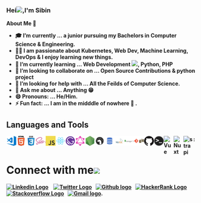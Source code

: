 ### Hei<img src="https://github.com/TheDudeThatCode/TheDudeThatCode/blob/master/Assets/Hi.gif" width="29px">,I'm Sibin

<b>About Me<b> 🚀

  
- 🎓 I’m currently ...  a junior pursuing my Bachelors in Computer Science & Engineering.
- 👨‍💻 I am passionate about Kubernetes, Web Dev, Machine Learning, DevOps & I enjoy learning new things.
- 🌱 I’m currently learning ... Web Development <img src="https://github.com/TheDudeThatCode/TheDudeThatCode/blob/master/Assets/Developer.gif" width="30px">, Python, PHP
- 👯 I’m looking to collaborate on ... Open Source Contributions & python project
- 🤔 I’m looking for help with ...  All the Feilds of Computer Science.
- 💬 Ask me about ... Anything 😁 
- 😄 Pronouns: ... He/Him.
- ⚡ Fun fact: ... I am in the midddle of nowhere 🤣 
.  
  
### <h2>Languages and Tools</h2>:  
  
<img align="left" alt="Visual Studio Code" width="26px" src="https://raw.githubusercontent.com/github/explore/80688e429a7d4ef2fca1e82350fe8e3517d3494d/topics/visual-studio-code/visual-studio-code.png" /> 
<img align="left" alt="HTML5" width="26px" src="https://raw.githubusercontent.com/github/explore/80688e429a7d4ef2fca1e82350fe8e3517d3494d/topics/html/html.png" />  
<img align="left" alt="CSS3" width="26px" src="https://raw.githubusercontent.com/github/explore/80688e429a7d4ef2fca1e82350fe8e3517d3494d/topics/css/css.png" />  
<img align="left" alt="Sass" width="26px" src="https://raw.githubusercontent.com/github/explore/80688e429a7d4ef2fca1e82350fe8e3517d3494d/topics/sass/sass.png" />  
<img align="left" alt="JavaScript" width="26px" src="https://raw.githubusercontent.com/github/explore/80688e429a7d4ef2fca1e82350fe8e3517d3494d/topics/javascript/javascript.png" />  
<img align="left" alt="React" width="26px" src="https://raw.githubusercontent.com/github/explore/80688e429a7d4ef2fca1e82350fe8e3517d3494d/topics/react/react.png" />  
<img align="left" alt="Gatsby" width="26px" src="https://raw.githubusercontent.com/github/explore/e94815998e4e0713912fed477a1f346ec04c3da2/topics/gatsby/gatsby.png" />  
<img align="left" alt="GraphQL" width="26px" src="https://raw.githubusercontent.com/github/explore/80688e429a7d4ef2fca1e82350fe8e3517d3494d/topics/graphql/graphql.png" /> 
<img align="left" alt="Node.js" width="26px" src="https://raw.githubusercontent.com/github/explore/80688e429a7d4ef2fca1e82350fe8e3517d3494d/topics/nodejs/nodejs.png" />  
<img align="left" alt="Deno" width="26px" src="https://raw.githubusercontent.com/github/explore/361e2821e2dea67711cde99c9c40ed357061cf27/topics/deno/deno.png" />  
<img align="left" alt="SQL" width="26px" src="https://raw.githubusercontent.com/github/explore/80688e429a7d4ef2fca1e82350fe8e3517d3494d/topics/sql/sql.png" />  
<img align="left" alt="MySQL" width="26px" src="https://raw.githubusercontent.com/github/explore/80688e429a7d4ef2fca1e82350fe8e3517d3494d/topics/mysql/mysql.png" />  
<img align="left" alt="MongoDB" width="26px" src="https://raw.githubusercontent.com/github/explore/80688e429a7d4ef2fca1e82350fe8e3517d3494d/topics/mongodb/mongodb.png" />  
<img align="left" alt="Git" width="26px" src="https://raw.githubusercontent.com/github/explore/80688e429a7d4ef2fca1e82350fe8e3517d3494d/topics/git/git.png" />  
<img align="left" alt="GitHub" width="26px" src="https://raw.githubusercontent.com/github/explore/78df643247d429f6cc873026c0622819ad797942/topics/github/github.png" />  
<img align="left" alt="Terminal" width="26px" src="https://raw.githubusercontent.com/github/explore/80688e429a7d4ef2fca1e82350fe8e3517d3494d/topics/terminal/terminal.png" />
<img align="left" alt="Vue" width="26px" src="https://cdn.iconscout.com/icon/free/png-512/vue-282497.png" />
<img align="left" alt="Nuxt" width="26px" src="https://develop365.gitlab.io/nuxtjs-2.6.x-doc/zh/logos/nuxt-square.svg" />  
<img align="left" alt="strapi" width="26px" src="https://api.dowhile.com.br/uploads/e55d419eb1dc44b095ad33e02df07ddf.jpg" />  
  

<br>  
</br>

# Connect with me<img src="https://github.com/TheDudeThatCode/TheDudeThatCode/blob/master/Assets/Handshake.gif" height="32px">  

[<img src="https://github.com/TheDudeThatCode/TheDudeThatCode/blob/master/Assets/Linkedin.svg" alt="Linkedin Logo" width="32">](https://www.linkedin.com/in/sibin-t-s-a3b474199/) &nbsp;&nbsp;      [<img src="https://github.com/TheDudeThatCode/TheDudeThatCode/blob/master/Assets/Twitter.svg" alt="Twitter Logo" width="32">](https://twitter.com/Sibints3)&nbsp;&nbsp;     [<img src="https://cdn.svgporn.com/logos/github-icon.svg" alt="Github logo" width="34">](https://github.com/sibin2000)&nbsp;&nbsp;        [<img src="https://github.com/TheDudeThatCode/TheDudeThatCode/blob/master/Assets/HackerRank.svg" alt="HackerRank Logo" width="30">](https://www.hackerrank.com/sibints2000)&nbsp;&nbsp;      [<img src="https://cdn.svgporn.com/logos/stackoverflow-icon.svg" alt="Stackoverflow Logo" width="28">](https://stackoverflow.com/users/13046449/sibin-t-s)&nbsp;&nbsp;      [<img src="https://github.com/TheDudeThatCode/TheDudeThatCode/blob/master/Assets/Gmail.svg" alt="Gmail logo" height="32">](mailto:sibints2000@gmail.com).

<br></br>  
